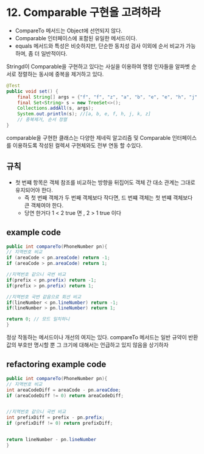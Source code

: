 # 12. Comparable 구현을 고려하라
* CompareTo 메서드는 Object에 선언되지 않다.
* Comparable 인터페이스에 포함된 유일한 메서드이다.
* equals 메서드와 특성은 비슷하지만, 단순한 동치성 검사 이외에 순서 비교가 가능하며, 좀 더 일반적이다.



Stringd이 Comparable을 구현하고 있다는 사실을 이용하여 명령 인자들을 알파벳 순서로 정렬하는 동시에 중복을 제거하고 있다.
```java
@Test
public void set() {
    final String[] args = {"f", "f", "z", "a", "b", "e", "e", "h", "j", "k"};
    final Set<String> s = new TreeSet<>();
    Collections.addAll(s, args);
    System.out.println(s); //[a, b, e, f, h, j, k, z]
    // 중복제거, 순서 정렬
}
```
comparable을 구현한 클래스는 다양한 제네릭 알고리즘 및 Comparable 인터페이스를 이용하도록 작성된 컬렉셔 구현체와도 전부 연동 할 수있다.


## 규칙

* 첫 번쨰 항목은 객체 참조를 비교하는 방향을 뒤집어도 객체 간 대소 관계는 그대로 유지되어야 한다.
    * 즉 첫 번째 객체가 두 번째 객체보다 작다면, 드 번쨰 객체는 첫 번쨰 객체보다 큰 객체여야 한다.
    * 당연 한거다 1 < 2 true 면 , 2 > 1 true 이다

## example code
```java
public int compareTo(PhoneNumber pn){
// 지역번호 비교
if (areaCode < pn.areaCode) return -1;
if (areaCode > pn.areaCode) return 1;

//지역번호 같으니 국번 비교
if(prefix < pn.prefix) return -1;
if(prefix > pn.prefix) return 1;

//지역번호 국번 같음으로 회선 비교
if(lineNumber < pn.lineNumber) return -1;
if(lineNumber > pn.lineNumber) return 1;

return 0; // 모드 일치하니
}
```
 정상 작동하는 메서드이나 개선의 여지는 있다. compareTo 메서드는 일반 규약이 반환값의 부호만 명시할 뿐 그 크기에 대해서는 언급하고 있지 않음을 상기하자

## refactoring example code
 ```java
 public int compareTo(PhoneNumber pn){
// 지역번호 비교
int areaCodeDiff = areaCode - pn.areaCdoe;
if (areaCodeDiff != 0) return areaCodeDiff;


//지역번호 같으니 국번 비교
int prefixDiff = prefix - pn.prefix;
if (prefixDiff != 0) return prefixDiff;


return lineNumber - pn.lineNumber
}
 ```
